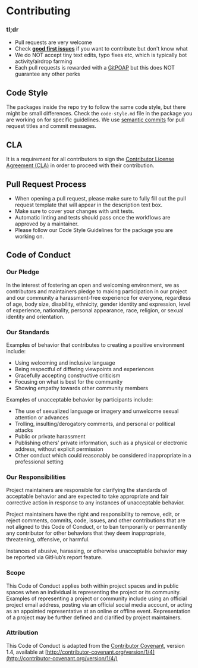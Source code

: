 # Contributing

### tl;dr

- Pull requests are very welcome
- Check [**good first issues**](https://github.com/safe-global/safe-wallet-monorepo/issues?q=is%3Aissue+is%3Aopen+label%3A%22good+first+issue%22) if you want to contribute but don't know what
- We do NOT accept tiny text edits, typo fixes etc, which is typically bot activity/airdrop farming
- Each pull requests is rewarded with a [GitPOAP](https://www.gitpoap.io/gh/safe-global/safe-wallet-monorepo) but this does NOT guarantee any other perks

## Code Style

The packages inside the repo try to follow the same code style, but there might be small differences. Check the `code-style.md`
file in the package you are working on for specific guidelines.
We use [semantic commits](https://www.conventionalcommits.org/en/v1.0.0/) for pull request titles and commit messages.

## CLA

It is a requirement for all contributors to sign the [Contributor License Agreement (CLA)](https://safe.global/cla) in order to proceed with their contribution.

## Pull Request Process

- When opening a pull request, please make sure to fully fill out the pull request template that will appear in the description text box.
- Make sure to cover your changes with unit tests.
- Automatic linting and tests should pass once the workflows are approved by a maintainer.
- Please follow our Code Style Guidelines for the package you are working on.

## Code of Conduct

### Our Pledge

In the interest of fostering an open and welcoming environment, we as contributors and maintainers pledge to making participation in our project and our community a harassment-free experience for everyone, regardless of age, body size, disability, ethnicity, gender identity and expression, level of experience, nationality, personal appearance, race, religion, or sexual identity and orientation.

### Our Standards

Examples of behavior that contributes to creating a positive environment include:

- Using welcoming and inclusive language
- Being respectful of differing viewpoints and experiences
- Gracefully accepting constructive criticism
- Focusing on what is best for the community
- Showing empathy towards other community members

Examples of unacceptable behavior by participants include:

- The use of sexualized language or imagery and unwelcome sexual attention or advances
- Trolling, insulting/derogatory comments, and personal or political attacks
- Public or private harassment
- Publishing others' private information, such as a physical or electronic address, without explicit permission
- Other conduct which could reasonably be considered inappropriate in a professional setting

### Our Responsibilities

Project maintainers are responsible for clarifying the standards of acceptable behavior and are expected to take appropriate and fair corrective action in response to any instances of unacceptable behavior.

Project maintainers have the right and responsibility to remove, edit, or reject comments, commits, code, issues, and other contributions that are not aligned to this Code of Conduct, or to ban temporarily or permanently any contributor for other behaviors that they deem inappropriate, threatening, offensive, or harmful.

Instances of abusive, harassing, or otherwise unacceptable behavior may be reported via GitHub’s report feature.

### Scope

This Code of Conduct applies both within project spaces and in public spaces when an individual is representing the project or its community. Examples of representing a project or community include using an official project email address, posting via an official social media account, or acting as an appointed representative at an online or offline event. Representation of a project may be further defined and clarified by project maintainers.

### Attribution

This Code of Conduct is adapted from the [Contributor Covenant](http://contributor-covenant.org/), version 1.4, available at [http://contributor-covenant.org/version/1/4](http://contributor-covenant.org/version/1/4/)
